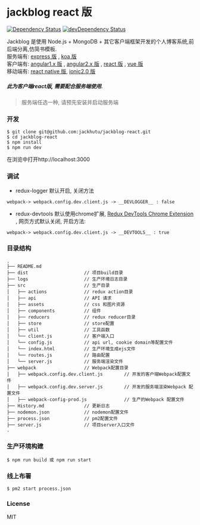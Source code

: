 # jackblog react 版
[![Dependency Status](https://david-dm.org/jackhutu/jackblog-react.svg)](https://david-dm.org/jackhutu/jackblog-react) 
[![devDependency Status](https://david-dm.org/jackhutu/jackblog-react/dev-status.svg)](https://david-dm.org/jackhutu/jackblog-react#info=devDependencies)  

Jackblog 是使用 Node.js + MongoDB + 其它客户端框架开发的个人博客系统,前后端分离,仿简书模板.    
服务端有: [express 版](https://github.com/jackhutu/jackblog-api-express) , [koa 版](https://github.com/jackhutu/jackblog-api-koa)         
客户端有: [angular1.x 版](https://github.com/jackhutu/jackblog-angular1) , [angular2.x 版](https://github.com/jackhutu/jackblog-angular2) , [react 版](https://github.com/jackhutu/jackblog-react) , [vue 版](https://github.com/jackhutu/jackblog-vue)    
移动端有: [react native 版](https://github.com/jackhutu/jackblog-react-native), [ionic2.0 版](https://github.com/jackhutu/jackblog-ionic2)    
##### 此为客户端react版, 需要配合服务端使用. 

> 服务端任选一种, 请预先安装并启动服务端

### 开发

```
$ git clone git@github.com:jackhutu/jackblog-react.git
$ cd jackblog-react
$ npm install
$ npm run dev
```
在浏览中打开http://localhost:3000


### 调试
- redux-logger 默认开启, 关闭方法

```
webpack-> webpack.config.dev.client.js -> __DEVLOGGER__ : false
```

- redux-devtools 默认使用chrome扩展, [Redux DevTools Chrome Extension](https://github.com/zalmoxisus/redux-devtools-extension) , 网页方式默认关闭, 开启方法:

```
webpack-> webpack.config.dev.client.js -> __DEVTOOLS__ : true
```

### 目录结构

```
.
├── README.md           
├── dist                     // 项目build目录
├── logs                     // 生产环境日志目录
├── src                      // 生产目录
│   ├── actions              // redux action目录
│   ├── api                  // API 请求
│   ├── assets               // css 和图片资源
│   ├── components           // 组件
│   ├── reducers             // redux reducer目录
│   ├── store                // store配置
│   ├── util                 // 工具函数
│   └── client.js            // 客户端入口
│   └── config.js            // api url, cookie domain等配置文件
│   └── index.html           // 生产环境生成ejs文件
│   └── routes.js            // 路由配置
│   └── server.js            // 服务端渲染文件
├── webpack                  // Webpack配置目录
│   ├── webpack.config.dev.client.js        // 开发的客户端Webpack配置文件
│   ├── webpack.config.dev.server.js        // 开发的服务端渲染Webpack 配置文件
│   ├── webpack-config-prod.js              // 生产的Webpack 配置文件
├── History.md               // 更新日志
├── nodemon.json             // nodemon配置文件
├── process.json             // pm2配置文件
├── server.js                // 项目server入口文件
.
```

### 生产环境构建  
 
```
$ npm run build 或 npm run start
```

### 线上布署
```
$ pm2 start process.json
```

### License
MIT